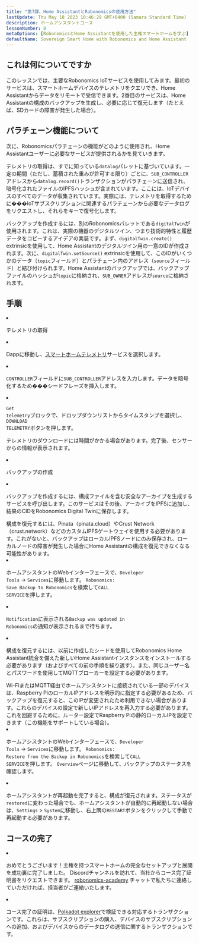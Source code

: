```yaml
---
title: "第7課、Home AssistantとRobonomicsの使用方法"
lastUpdate: Thu May 18 2023 10:46:29 GMT+0400 (Samara Standard Time)
description: ホームアシスタントコース
lessonNumber: 8
metaOptions: [RobonomicsとHome Assistantを使用した主権スマートホームを学ぶ]
defaultName: Sovereign Smart Home with Robonomics and Home Assistant
---
```


## これは何についてですか

このレッスンでは、主要なRobonomics IoTサービスを使用してみます。最初のサービスは、スマートホームデバイスのテレメトリをクエリでき、Home Assistantからデータをリモートで受信できます。2番目のサービスは、Home Assistantの構成のバックアップを生成し、必要に応じて復元します（たとえば、SDカードの障害が発生した場合）。


## パラチェーン機能について

次に、Robonomicsパラチェーンの機能がどのように使用され、Home Assistantユーザーに必要なサービスが提供されるかを見ていきます。 

テレメトリの取得は、すでに知っている<code>datalog</code>パレットに基づいています。一定の期間（ただし、蓄積された重みが許可する限り）ごとに、<code>SUB_CONTROLLER</code>アドレスから<code>datalog.record()</code>トランザクションがパラチェーンに送信され、暗号化されたファイルのIPFSハッシュが含まれています。ここには、IoTデバイスのすべてのデータが収集されています。実際には、テレメトリを取得するために���IoTサブスクリプションに関連するパラチェーンから必要なデータログをリクエストし、それらをキーで復号化します。

バックアップを作成するには、別のRobonomicsパレットである<code>digitalTwin</code>が使用されます。これは、実際の機器のデジタルツイン、つまり技術的特性と履歴データをコピーするアイデアの実装です。まず、<code>digitalTwin.create()</code> extrinsicを使用して、Home Assistantのデジタルツイン用の一意のIDが作成されます。次に、<code>digitalTwin.setSource()</code> extrinsicを使用して、このIDがいくつかのデータ（<code>topic</code>フィールド）とパラチェーン内のアドレス（<code>source</code>フィールド）と結び付けられます。Home Assistantのバックアップでは、バックアップファイルのハッシュが<code>topic</code>に格納され、<code>SUB_OWNER</code>アドレスが<code>source</code>に格納されます。

## 手順

<List type="numbers">

<li>

テレメトリの取得

<List>


<li>

Dappに移動し、[スマートホームテレメトリ](https://dapp.robonomics.network/#/smarthome-telemetry)サービスを選択します。

<LessonVideo  :videos="[{src: 'https://crustipfs.info/ipfs/Qmao9RoWcKo2qs4PAGtm5gqHzyAHJcpDqNLgciU35FJeVm', type:'mp4'}]" />

</li>

<li>

<code>CONTROLLER</code>フィールドに<code>SUB_CONTROLLER</code>アドレスを入力します。データを暗号化するため���シードフレーズを挿入します。

</li>

<li>

<code>Get telemetry</code>ブロックで、ドロップダウンリストからタイムスタンプを選択し、<code>DOWNLOAD TELEMETRY</code>ボタンを押します。


テレメトリのダウンロードには時間がかかる場合があります。完了後、センサーからの情報が表示されます。

</li>
</List>
</li>


<li>

バックアップの作成

<List>

<li>

バックアップを作成するには、構成ファイルを含む安全なアーカイブを生成するサービスを呼び出します。このサービスはその後、アーカイブをIPFSに追加し、結果のCIDをRobonomics Digital Twinに保存します。

<robo-academy-note type="warning" title="WARNING">
構成を復元するには、Pinata（pinata.cloud）やCrust Network（crust.network）などのカスタムIPFSゲートウェイを使用する必要があります。これがないと、バックアップはローカルIPFSノードにのみ保存され、ローカルノードの障害が発生した場合にHome Assistantの構成を復元できなくなる可能性があります。 
</robo-academy-note>

<LessonVideo  :videos="[{src: 'https://crustipfs.info/ipfs/QmVo91dLaAYgFDM1vrL2PYfAffM6SGGC59ZERbfHR44tqW', type:'mp4'}]" />

</li>

<li>

ホームアシスタントのWebインターフェースで、<code>Developer Tools</code> -> <code>Services</code>に移動します。 <code>Robonomics: Save Backup to Robonomics</code>を検索して<code>CALL SERVICE</code>を押します。

</li>

<li>

<code>Notification</code>に表示される<code>Backup was updated in Robonomics</code>の通知が表示されるまで待ちます。

</li>

<li>

構成を復元するには、以前に作成したシードを使用してRobonomics Home Assistant統合を備えた新しいHome Assistantインスタンスをインストールする必要があります（およびすべての前の手順を繰り返す）。また、同じユーザー名とパスワードを使用してMQTTブローカーを設定する必要があります。

<robo-academy-note type="warning" title="WARNING">
Wi-FiまたはMQTT経由でホームアシスタントに接続されている一部のデバイスは、Raspberry PiのローカルIPアドレスを明示的に指定する必要があるため、バックアップを復元すると、このIPが変更されたため利用できない場合があります。これらのデバイスの設定で新しいIPアドレスを再入力する必要があります。これを回避するために、ルーター設定でRaspberry Piの静的ローカルIPを設定できます（この機能をサポートしている場合）。
</robo-academy-note>

<LessonVideo  :videos="[{src: 'https://crustipfs.info/ipfs/QmWmnmkXUcPXsAnQzwN3UEuki2GMYnQDx3vhgjEypCU8aR', type:'mp4'}]" />


</li>

<li>

ホームアシスタントのWebインターフェースで、<code>Developer Tools</code> -> <code>Services</code>に移動します。 <code>Robonomics: Restore from the Backup in Robonomics</code>を検索して<code>CALL SERVICE</code>を押します。 <code>Overview</code>ページに移動して、バックアップのステータスを確認します。

</li>

<li>

ホームアシスタントが再起動を完了すると、構成が復元されます。ステータスが<code>restored</code>に変わった場合でも、ホームアシスタントが自動的に再起動しない場合は、<code>Settings</code> > <code>System</code>に移動し、右上隅の<code>RESTART</code>ボタンをクリックして手動で再起動する必要があります。

</li>

</List>
</li>

</List>

## コースの完了

<List>

<li class="flex"> 

おめでとうございます！主権を持つスマートホームの完全なセットアップと展開を成功裏に完了しました。 Discordチャンネルを訪れて、当社からコース完了証明書をリクエストできます。 [robonomics-academy](https://discord.com/channels/803947358492557312/803947358492557315) チャットで私たちに連絡していただければ、担当者がご連絡いたします。
</li>

<li class="flex">

コース完了の証明は、[Polkadot explorer](https://robonomics.subscan.io/)で検証できる対応するトランザクションです。これらは、サブスクリプションの購入、デバイスのサブスクリプションへの追加、およびデバイスからのデータログの送信に関するトランザクションです。

</li>

</List>